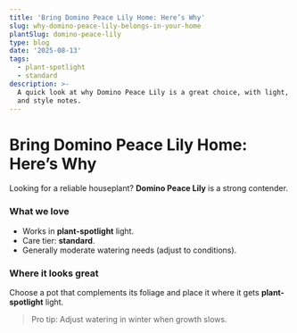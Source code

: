 ```yaml
---
title: 'Bring Domino Peace Lily Home: Here’s Why'
slug: why-domino-peace-lily-belongs-in-your-home
plantSlug: domino-peace-lily
type: blog
date: '2025-08-13'
tags:
  - plant-spotlight
  - standard
description: >-
  A quick look at why Domino Peace Lily is a great choice, with light, watering,
  and style notes.
---
```

# Bring Domino Peace Lily Home: Here’s Why

Looking for a reliable houseplant? **Domino Peace Lily** is a strong contender.

### What we love
- Works in **plant-spotlight** light.
- Care tier: **standard**.
- Generally moderate watering needs (adjust to conditions).

### Where it looks great
Choose a pot that complements its foliage and place it where it gets **plant-spotlight** light.
  
> Pro tip: Adjust watering in winter when growth slows.
